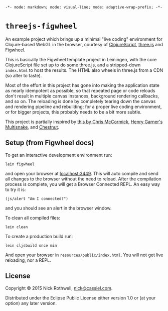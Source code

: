 `-*- mode: markdown; mode: visual-line; mode: adaptive-wrap-prefix; -*-`

# `threejs-figwheel`

An example project which brings up a minimal "live coding" environment for Clojure-based WebGL in the browser, courtesy of [ClojureScript](https://github.com/clojure/clojurescript), [three.js](http://threejs.org/) and [Figwheel](https://github.com/bhauman/lein-figwheel).

This is basically the Figwheel template project in Leiningen, with the core ClojureScript file set up to do some three.js, and a stripped-down `index.html` to host the results. The HTML also wheels in three.js from a CDN (so alter to taste).

Most of the effort in this project has gone into making the application state as nearly idempotent as possible, so that repeated page or code reloads don't result in multiple canvas instances, background rendering callbacks, and so on. The reloading is done by completely tearing down the canvas and rendering pipeline and rebuilding; for a proper live coding environment, or for bigger projects, this probably needs to be a bit more subtle.

This project is partially inspired by [this by Chris McCormick](https://github.com/chr15m/clojurescript-threejs-playground), [Henry Garner's Multisnake](https://github.com/henrygarner/multisnake), and [Chestnut](https://github.com/plexus/chestnut).

## Setup (from Figwheel docs)

To get an interactive development environment run:

    lein figwheel

and open your browser at [localhost:3449](http://localhost:3449/).
This will auto compile and send all changes to the browser without the
need to reload. After the compilation process is complete, you will
get a Browser Connected REPL. An easy way to try it is:

    (js/alert "Am I connected?")

and you should see an alert in the browser window.

To clean all compiled files:

    lein clean

To create a production build run:

    lein cljsbuild once min

And open your browser in `resources/public/index.html`. You will not
get live reloading, nor a REPL. 

## License

Copyright © 2015 Nick Rothwell, nick@cassiel.com.

Distributed under the Eclipse Public License either version 1.0 or (at your option) any later version.

